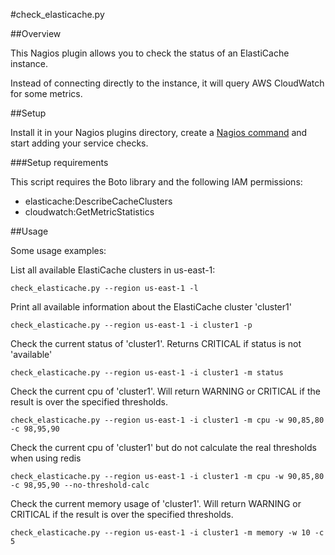 #check_elasticache.py

##Overview

This Nagios plugin allows you to check the status of an ElastiCache instance.

Instead of connecting directly to the instance, it will query AWS CloudWatch for some metrics.

##Setup

Install it in your Nagios plugins directory, create a [Nagios command](http://nagios.sourceforge.net/docs/3_0/objectdefinitions.html#command) and start adding your service checks.

###Setup requirements

This script requires the Boto library and the following IAM permissions:
- elasticache:DescribeCacheClusters
- cloudwatch:GetMetricStatistics

##Usage

Some usage examples:


List all available ElastiCache clusters in us-east-1:
```
check_elasticache.py --region us-east-1 -l
```

Print all available information about the ElastiCache cluster 'cluster1'
```
check_elasticache.py --region us-east-1 -i cluster1 -p
```

Check the current status of 'cluster1'. Returns CRITICAL if status is not 'available'
```
check_elasticache.py --region us-east-1 -i cluster1 -m status
```

Check the current cpu of 'cluster1'. Will return WARNING or CRITICAL if the result is over the specified thresholds.
```
check_elasticache.py --region us-east-1 -i cluster1 -m cpu -w 90,85,80 -c 98,95,90
```

Check the current cpu of 'cluster1' but do not calculate the real thresholds when using redis
```
check_elasticache.py --region us-east-1 -i cluster1 -m cpu -w 90,85,80 -c 98,95,90 --no-threshold-calc
```

Check the current memory usage of 'cluster1'. Will return WARNING or CRITICAL if the result is over the specified thresholds.
```
check_elasticache.py --region us-east-1 -i cluster1 -m memory -w 10 -c 5
```
